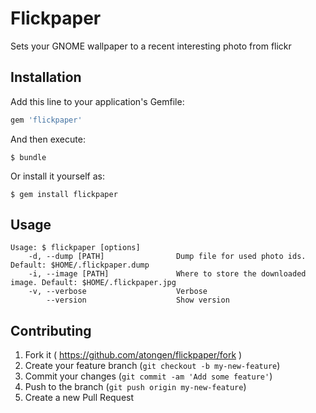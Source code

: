 # Flickpaper

Sets your GNOME wallpaper to a recent interesting photo from flickr

## Installation

Add this line to your application's Gemfile:

```ruby
gem 'flickpaper'
```

And then execute:

    $ bundle

Or install it yourself as:

    $ gem install flickpaper

## Usage

```shell
Usage: $ flickpaper [options]
    -d, --dump [PATH]                Dump file for used photo ids. Default: $HOME/.flickpaper.dump
    -i, --image [PATH]               Where to store the downloaded image. Default: $HOME/.flickpaper.jpg
    -v, --verbose                    Verbose
        --version                    Show version
```

## Contributing

1. Fork it ( https://github.com/atongen/flickpaper/fork )
2. Create your feature branch (`git checkout -b my-new-feature`)
3. Commit your changes (`git commit -am 'Add some feature'`)
4. Push to the branch (`git push origin my-new-feature`)
5. Create a new Pull Request
